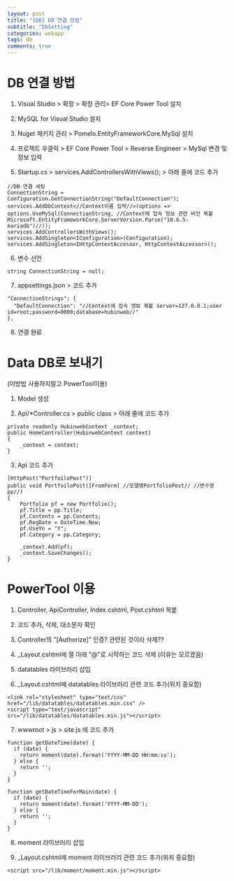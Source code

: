 ```yaml
---
layout: post
title: "[DB] DB 연결 방법"
subtitle: "DbSetting"
categories: webapp
tags: db
comments: true
---
```


# DB 연결 방법

1. Visual Studio > 확장 > 확장 관리> EF Core Power Tool 설치

2. MySQL for Visual Studio 설치

3. Nuget 패키지 관리 > Pomelo.EntityFrameworkCore.MySql 설치

4. 프로젝트 우클릭 > EF Core Power Tool > Reverse Engineer > MySql 변경 및  정보 입력

5. Startup.cs > services.AddControllersWithViews(); > 아래 줄에 코드 추가
  ```
  //DB 연결 세팅
  ConnectionString = Configuration.GetConnectionString("DefaultConnection");
  services.AddDbContext<//Context이름 입력//>(options => options.UseMySql(ConnectionString, //Context에 접속 정보 관련 버전 복붙 Microsoft.EntityFrameworkCore.ServerVersion.Parse("10.6.5-mariadb")//));
  services.AddControllersWithViews();
  services.AddSingleton<IConfiguration>(Configuration);
  services.AddSingleton<IHttpContextAccessor, HttpContextAccessor>();
  ```

6. 변수 선언
```
string ConnectionString = null;
```

7. appsettings.json > 코드 추가
```
"ConnectionStrings": {
  "DefaultConnection": "//Context에 접속 정보 복붙 server=127.0.0.1;user id=root;password=0000;database=hubinweb//"
},
```

8. 연결 완료



# Data DB로 보내기
(이방법 사용하지말고 PowerTool이용)

1. Model 생성

2. Api/*Controller.cs > public class > 아래 줄에 코드 추가
  ```
  private readonly HubinwebContext _context;
  public HomeController(HubinwebContext context)
  {
      _context = context;
  }
  ```

3. Api 코드 추가
  ```
  [HttpPost("PortfoiloPost")]
  public void PortfoiloPost([FromForm] //모델명PortfolioPost// //변수명pp//)
  {
      Portfolio pf = new Portfolio();
      pf.Title = pp.Title;
      pf.Contents = pp.Contents;
      pf.RegDate = DateTime.Now;
      pf.UseYn = "Y";
      pf.Category = pp.Category;

      _context.Add(pf);
      _context.SaveChanges();
  }
  ```



# PowerTool 이용
1. Controller, ApiController, Index.cshtml, Post.cshtml 복붙

2. 코드 추가, 삭제, 대소문자 확인

3. Controller의 "[Authorize]" 인증? 관련된 것이라 삭제??

4. _Layout.cshtml에 잴 아래 "@"로 시작하는 코드 삭제 (이유는 모르겠음)

5. datatables 라이브러리 삽입

6. _Layout.cshtml에 datatables 라이브러리 관련 코드 추가(위치 중요함)

  ```
  <link rel="stylesheet" type="text/css" href="/lib/datatables/datatables.min.css" />
  <script type="text/javascript" src="/lib/datatables/datatables.min.js"></script>
  ```

7. wwwroot > js > site.js 에 코드 추가
  ```
  function getDateTime(date) {
    if (date) {
      return moment(date).format('YYYY-MM-DD HH:mm:ss');
    } else {
      return '';
    }
  }

  function getDateTimeForMain(date) {
    if (date) {
      return moment(date).format('YYYY-MM-DD');
    } else {
      return '';
    }
  }
  ```

8. moment 라이브러리 삽입

9. _Layout.cshtml에 moment 라이브러리 관련 코드 추가(위치 중요함)
  ```
  <script src="/lib/moment/moment.min.js"></script>
  ```